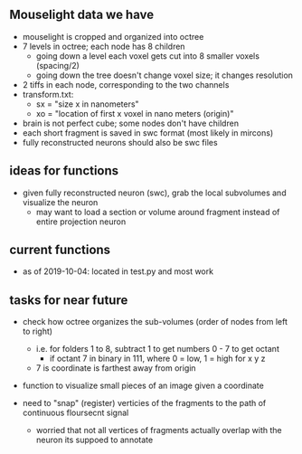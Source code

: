 ## Mouselight data we have

* mouselight is cropped and organized into octree
* 7 levels in octree; each node has 8 children 
  * going down a level each voxel gets cut into 8 smaller voxels (spacing/2)
  * going down the tree doesn't change voxel size; it changes resolution
* 2 tiffs in each node, corresponding to the two channels
* transform.txt:
  * sx = "size x in nanometers"
  * xo = "location of first x voxel in nano meters (origin)"
* brain is not perfect cube; some nodes don't have children
* each short fragment is saved in swc format (most likely in mircons)
* fully reconstructed neurons should also be swc files

## ideas for functions

* given fully reconstructed neuron (swc), grab the local subvolumes and visualize the neuron
  * may want to load a section or volume around fragment instead of entire projection neuron

## current functions

* as of 2019-10-04: located in test.py and most work

## tasks for near future

* check how octree organizes the sub-volumes (order of nodes from left to right)
  * i.e. for folders 1 to 8, subtract 1 to get numbers 0 - 7 to get octant
    * if octant 7 in binary in 111, where 0 = low, 1 = high for x y z
  * 7 is coordinate is farthest away from origin
* function to visualize small pieces of an image given a coordinate

* need to "snap" (register) verticies of the fragments to the path of continuous floursecnt signal 
  * worried that not all vertices of fragments actually overlap with the neuron its suppoed to annotate